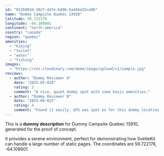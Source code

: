 ```yaml
---
id: "013b003d-362f-4d7e-bd9b-5a44be25ca06"
name: "Dummy Campsite Quebec 13910"
latitude: 59.722176
longitude: -64.108601
continent: "north-america"
country: "canada"
region: "quebec"
amenities:
  - "hiking"
  - "toilet"
  - "water"
  - "fishing"
images:
  - "https://res.cloudinary.com/demo/image/upload/v1/sample.jpg"
reviews:
  - author: "Dummy Reviewer A"
    date: "2025-05-010"
    rating: 3
    comment: "A nice, quiet dummy spot with some basic amenities."
  - author: "Dummy Reviewer B"
    date: "2025-09-025"
    rating: 4
    comment: "Found it easily. GPS was spot on for this dummy location."
---
```


This is a **dummy description** for Dummy Campsite Quebec 13910, generated for the proof of concept.

It provides a serene environment, perfect for demonstrating how SvelteKit can handle a large number of static pages. The coordinates are 59.722176, -64.108601.
